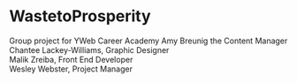 # WastetoProsperity
Group project for YWeb Career Academy
 Amy Breunig the Content Manager <br>
 Chantee Lackey-Williams, Graphic Designer <br>
 Malik Zreiba, Front End Developer <br>
 Wesley Webster, Project Manager
<br> 
